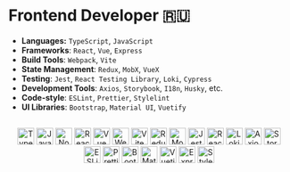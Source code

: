 # Frontend Developer 🇷🇺

- **Languages:** `TypeScript`, `JavaScript`
- **Frameworks**: `React`, `Vue`, `Express`
- **Build Tools**: `Webpack`, `Vite`
- **State Management**: `Redux`, `MobX`, `VueX`
- **Testing**: `Jest`, `React Testing Library`, `Loki`, `Cypress`
- **Development Tools**: `Axios`, `Storybook`, `I18n`, `Husky`, etc.
- **Code-style**: `ESLint`, `Prettier`, `Stylelint`
- **UI Libraries**: `Bootstrap`, `Material UI`, `Vuetify`

##
<div align="center">
  <img src="https://cdn.jsdelivr.net/gh/devicons/devicon/icons/typescript/typescript-original.svg" alt="TypeScript" width="30" height="30" title="TypeScript"/>
  <img src="https://cdn.jsdelivr.net/gh/devicons/devicon/icons/javascript/javascript-original.svg" alt="JavaScript" width="30" height="30" title="JavaScript"/>
  <img src="https://cdn.jsdelivr.net/gh/devicons/devicon/icons/nodejs/nodejs-original.svg" alt="Node.js" width="30" height="30" title="Node.js"/>

  <img src="https://cdn.jsdelivr.net/gh/devicons/devicon/icons/react/react-original.svg" alt="React" width="30" height="30" title="React"/>
  <img src="https://cdn.jsdelivr.net/gh/devicons/devicon/icons/vuejs/vuejs-original.svg" alt="Vue" width="30" height="30" title="Vue.js"/>

  <img src="https://cdn.jsdelivr.net/gh/devicons/devicon/icons/webpack/webpack-original.svg" alt="Webpack" width="30" height="30" title="Webpack"/>
  <img src="https://cdn.jsdelivr.net/gh/devicons/devicon/icons/vite/vite-original.svg" alt="Vite" width="30" height="30" title="Vite"/>

  <img src="https://cdn.jsdelivr.net/gh/devicons/devicon/icons/redux/redux-original.svg" alt="Redux" width="30" height="30" title="Redux"/>
  <img src="https://cdn.jsdelivr.net/gh/devicons/devicon/icons/mobx/mobx-original.svg" alt="MobX" width="30" height="30" title="MobX"/>

  <img src="https://cdn.jsdelivr.net/gh/devicons/devicon/icons/jest/jest-plain.svg" alt="Jest" width="30" height="30" title="Jest"/>
  <img src="https://testing-library.com/img/octopus-128x128.png" alt="React Testing Library" width="30" height="30" title="React Testing Library"/>
  <img src="https://avatars.githubusercontent.com/u/44281093?s=200&v=4" alt="Loki" width="30" height="30" title="Loki"/>

  <img src="https://avatars.githubusercontent.com/u/32372333?s=200&v=4" alt="Axios" width="30" height="30" title="Axios"/>
  <img src="https://cdn.jsdelivr.net/gh/devicons/devicon/icons/storybook/storybook-original.svg" alt="Storybook" width="30" height="30" title="Storybook"/>

  <img src="https://cdn.jsdelivr.net/gh/devicons/devicon/icons/eslint/eslint-original.svg" alt="ESLint" width="30" height="30" title="ESLint"/>
  <img src="https://prettier.io/icon.png" alt="Prettier" width="30" height="30" title="Prettier"/>


  <img src="https://cdn.jsdelivr.net/gh/devicons/devicon/icons/bootstrap/bootstrap-original.svg" alt="Bootstrap" width="30" height="30" title="Bootstrap"/>
  <img src="https://cdn.worldvectorlogo.com/logos/material-ui-1.svg" alt="Material UI" width="30" height="30" title="Material UI"/>
  <img src="https://cdn.jsdelivr.net/gh/devicons/devicon/icons/vuetify/vuetify-original.svg" alt="Vuetify" width="30" height="30" title="Vuetify"/>

  <img src="https://cdn.jsdelivr.net/gh/devicons/devicon/icons/express/express-original.svg" alt="Express" width="30" height="30" title="Express"/>
  <img src="https://cdn.jsdelivr.net/gh/gilbarbara/logos@master/logos/stylelint.svg" alt="Stylelint" width="30" height="30" title="Stylelint"/>
</div>
